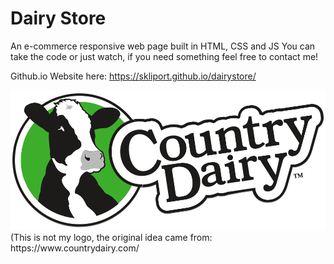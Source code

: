 # Dairy Store

An e-commerce responsive web page built in HTML, CSS and JS
You can take the code or just watch, if you need something feel free to contact me!

Github.io Website here:
https://skliport.github.io/dairystore/

<img src="media/logo.png" alt="Dairy Store">
(This is not my logo, the original idea came from: https://www.countrydairy.com/
